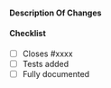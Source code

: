 <!--
Thanks for contributing a pull request! Please ensure you have taken a look at
the contribution guidelines: https://github.com/Unidata/MetPy/blob/main/CONTRIBUTING.md
-->

#### Description Of Changes

<!--
Feel free to remove check-list items aren't relevant to your change

Please use keywords (e.g., Fixes, Closes) to create link to the issues or pull
requests you resolved, so that they will automatically be closed when your pull
request is merged. See https://github.com/blog/1506-closing-issues-via-pull-requests
-->

#### Checklist

- [ ] Closes #xxxx
- [ ] Tests added
- [ ] Fully documented

